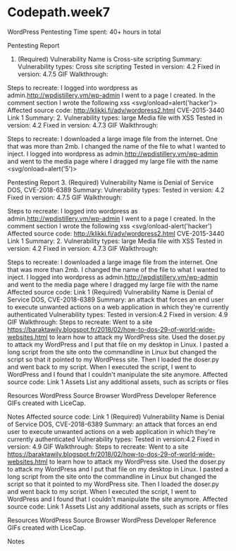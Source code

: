 # Codepath.week7
 WordPress Pentesting Time spent: 40+ hours in total

Pentesting Report
1. (Required) Vulnerability Name is Cross-site scripting
 Summary:
  Vulnerability types: Cross site scripting
  Tested in version: 4.2
  Fixed in version: 4.7.5
 GIF Walkthrough: 
 
 
 Steps to recreate: I logged into wordpress as admin.http://wpdistillery.vm/wp-admin I went to a page I created. In the comment section I wrote the following xss <svg/onload=alert('hacker')>
 Affected source code: http://klikki.fi/adv/wordpress2.html CVE-2015-3440
Link 1
 Summary:
2. Vulnerability types: large Media file with XSS
  Tested in version: 4.2
  Fixed in version: 4.7.3
 GIF Walkthrough: 
 
 Steps to recreate: I downloaded a large image file from the internet. One that was more than 2mb. I changed the name of the file to what I wanted to inject. I logged into wordpress as admin.http://wpdistillery.vm/wp-admin and went to the media page where I dragged my large file with the name <svg/onload=alert('5')>


Pentesting Report
3. (Required) Vulnerability Name is Denial of Service DOS, CVE-2018-6389
 Summary:
 Vulnerability types:
Tested in version: 4.2
Fixed in version: 4.7.5
 GIF Walkthrough: 
 
 
 Steps to recreate: I logged into wordpress as admin.http://wpdistillery.vm/wp-admin I went to a page I created. In the comment section I wrote the following xss <svg/onload-alert('hacker')
 Affected source code: http://klikki.fi/adv/wordpress2.html CVE-2015-3440
Link 1
 Summary:
2. Vulnerability types: large Media file with XSS
Tested in version: 4.2
Fixed in version: 4.7.3
 GIF Walkthrough: 
 
 Steps to recreate: I downloaded a large image file from the internet. One that was more than 2mb. I changed the name of the file to what I wanted to inject. I logged into wordpress as admin.http://wpdistillery.vm/wp-admin and went to the media page where I dragged my large file with the name
 Affected source code:
Link 1
(Required) Vulnerability Name is Denial of Service DOS, CVE-2018-6389
 Summary: an attack that forces an end user to execute unwanted actions on a web application in which they're currently authenticated
Vulnerability types:
Tested in version:4.2
Fixed in version: 4.9
 GIF Walkthrough: 
 Steps to recreate: Went to a site https://baraktawily.blogspot.fr/2018/02/how-to-dos-29-of-world-wide-websites.html to learn how to attack my WordPress site. Used the doser.py to attack my WordPress and I put that file on my desktop in Linux. I pasted a long script from the site onto the commandline in Linux but changed the script so that it pointed to my WordPress site. Then I loaded the doser.py and went back to my script. When I executed the script, I went to WordPress and I found that I couldn't manipulate the site anymore.
 Affected source code:
Link 1
Assets
List any additional assets, such as scripts or files

Resources
WordPress Source Browser
WordPress Developer Reference
GIFs created with LiceCap.

Notes
 Affected source code:
Link 1
(Required) Vulnerability Name is Denial of Service DOS, CVE-2018-6389
 Summary: an attack that forces an end user to execute unwanted actions on a web application in which they're currently authenticated
Vulnerability types:
Tested in version:4.2
Fixed in version: 4.9
 GIF Walkthrough: 
 Steps to recreate: Went to a site https://baraktawily.blogspot.fr/2018/02/how-to-dos-29-of-world-wide-websites.html to learn how to attack my WordPress site. Used the doser.py to attack my WordPress and I put that file on my desktop in Linux. I pasted a long script from the site onto the commandline in Linux but changed the script so that it pointed to my WordPress site. Then I loaded the doser.py and went back to my script. When I executed the script, I went to WordPress and I found that I couldn't manipulate the site anymore.
 Affected source code:
Link 1
Assets
List any additional assets, such as scripts or files

Resources
WordPress Source Browser
WordPress Developer Reference
GIFs created with LiceCap.

Notes
